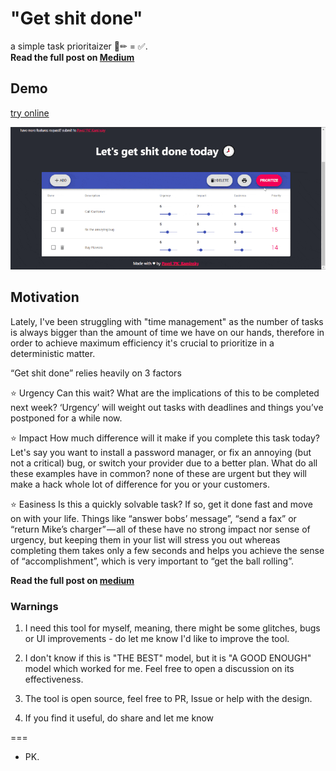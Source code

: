 # "Get shit done"
a simple task prioritaizer 📃✏ = ✅.  
**Read the full post on [Medium](https://medium.com/@kaminskypavel/why-i-developed-get-shit-done-app-and-why-you-should-be-using-it-too-d3207e13ae6e)**

## Demo
[try online](https://get-shit-done.pavel-kaminsky.com/)

![demo image](./assets/demo.gif)

## Motivation

Lately, I've been struggling with "time management" as the number of tasks is always bigger than the amount of time we have on our hands, therefore in order to achieve maximum efficiency it's crucial to prioritize in a deterministic matter.

“Get shit done” relies heavily on 3 factors

⭐ Urgency
Can this wait? What are the implications of this to be completed next week? 
‘Urgency’ will weight out tasks with deadlines and things you’ve postponed for a while now.

⭐ Impact
How much difference will it make if you complete this task today? 
Let's say you want to install a password manager, or fix an annoying (but not a critical) bug, or switch your provider due to a better plan.
What do all these examples have in common? none of these are urgent but they will make a hack whole lot of difference for you or your customers.

⭐ Easiness
Is this a quickly solvable task? If so, get it done fast and move on with your life. Things like “answer bobs’ message”, “send a fax” or
“return Mike’s charger” — all of these have no strong impact nor sense of urgency, but keeping them in your list will stress you out whereas completing them takes only a few seconds and helps you achieve the sense of “accomplishment”, which is very important to “get the ball rolling”.

**Read the full post on [medium](https://medium.com/@kaminskypavel/why-i-developed-get-shit-done-app-and-why-you-should-be-using-it-too-d3207e13ae6e)**
   
### Warnings    

1. I need this tool for myself, meaning, there might be some glitches, bugs or UI improvements - do let me know I'd like to improve the tool.

2.  I don't know if this is "THE BEST" model, but it is "A GOOD ENOUGH" model which worked for me. Feel free to open a discussion on its effectiveness.

3. The tool is open source, feel free to PR, Issue or help with the design.

4. If you find it useful, do share and let me know

===
- PK.
